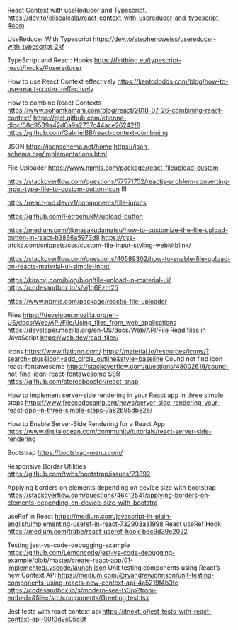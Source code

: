 React Context with useReducer and Typescript.
https://dev.to/elisealcala/react-context-with-usereducer-and-typescript-4obm

UseReducer With Typescript
https://dev.to/stephencweiss/usereducer-with-typescript-2kf

TypeScript and React: Hooks
https://fettblog.eu/typescript-react/hooks/#usereducer

How to use React Context effectively
https://kentcdodds.com/blog/how-to-use-react-context-effectively

How to combine React Contexts
https://www.sohamkamani.com/blog/react/2018-07-26-combining-react-context/
https://gist.github.com/etienne-dldc/68d9539a42d0a9a2737c44ace26242f8
https://github.com/GabrielBB/react-context-combining

JSON
https://jsonschema.net/home
https://json-schema.org/implementations.html

File Uploader
https://www.npmjs.com/package/react-fileupload-custom

https://stackoverflow.com/questions/57571752/reactjs-problem-converting-input-type-file-to-custom-button-icon !!!

https://react-md.dev/v1/components/file-inputs

https://github.com/PetrochukM/upload-button

https://medium.com/@masakudamatsu/how-to-customize-the-file-upload-button-in-react-b3866a5973d8
https://css-tricks.com/snippets/css/custom-file-input-styling-webkitblink/

https://stackoverflow.com/questions/40589302/how-to-enable-file-upload-on-reacts-material-ui-simple-input

https://kiranvj.com/blog/blog/file-upload-in-material-ui/
https://codesandbox.io/s/vj1q68zm25

https://www.npmjs.com/package/reactjs-file-uploader



Files
https://developer.mozilla.org/en-US/docs/Web/API/File/Using_files_from_web_applications
https://developer.mozilla.org/en-US/docs/Web/API/File
Read files in JavaScript
https://web.dev/read-files/

Icons
https://www.flaticon.com/
https://material.io/resources/icons/?search=plus&icon=add_circle_outline&style=baseline
Cound not find icon react-fontawesome
https://stackoverflow.com/questions/48002619/cound-not-find-icon-react-fontawesome
SSR
https://github.com/stereobooster/react-snap

How to implement server-side rendering in your React app in three simple steps
https://www.freecodecamp.org/news/server-side-rendering-your-react-app-in-three-simple-steps-7a82b95db82e/

How to Enable Server-Side Rendering for a React App
https://www.digitalocean.com/community/tutorials/react-server-side-rendering

Bootstrap
https://bootstrap-menu.com/

Responsive Border Utilities
https://github.com/twbs/bootstrap/issues/23892

Applying borders on elements depending on device size with bootstrap
https://stackoverflow.com/questions/46412541/applying-borders-on-elements-depending-on-device-size-with-bootstra



useRef in React
https://medium.com/javascript-in-plain-english/implementing-useref-in-react-732908aa1998
React useRef Hook
https://medium.com/trabe/react-useref-hook-b6c9d39e2022


Testing
jest-vs-code-debugging-example
https://github.com/Lemoncode/jest-vs-code-debugging-example/blob/master/create-react-app/01-implemented/.vscode/launch.json
Unit testing components using React’s new Context API
https://medium.com/@ryandrewjohnson/unit-testing-components-using-reacts-new-context-api-4a5219f4b3fe
https://codesandbox.io/s/modern-sea-tx3ro?from-embed=&file=/src/components/Greeting.test.tsx

Jest tests with react context api
https://itnext.io/jest-tests-with-react-context-api-90f3d2e06c8f
